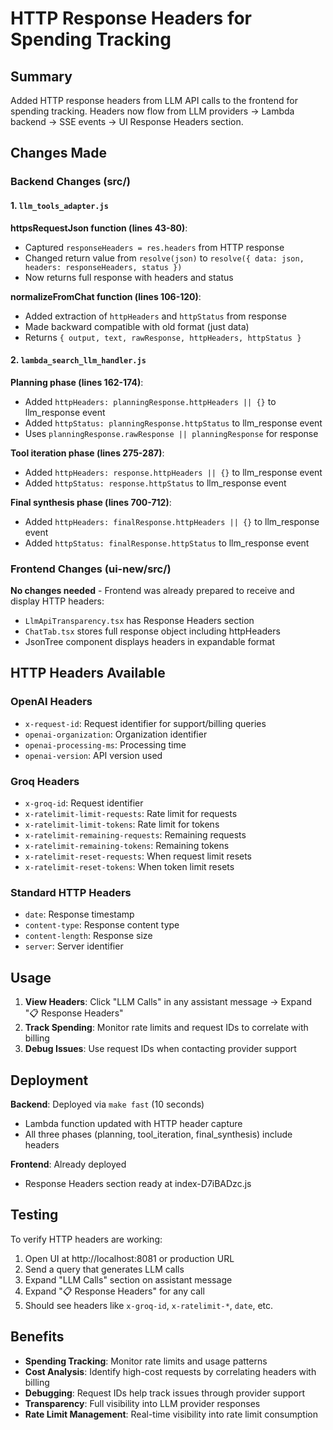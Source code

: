 # HTTP Response Headers for Spending Tracking

## Summary

Added HTTP response headers from LLM API calls to the frontend for spending tracking. Headers now flow from LLM providers → Lambda backend → SSE events → UI Response Headers section.

## Changes Made

### Backend Changes (src/)

#### 1. `llm_tools_adapter.js`

**httpsRequestJson function (lines 43-80)**:
- Captured `responseHeaders = res.headers` from HTTP response
- Changed return value from `resolve(json)` to `resolve({ data: json, headers: responseHeaders, status })`
- Now returns full response with headers and status

**normalizeFromChat function (lines 106-120)**:
- Added extraction of `httpHeaders` and `httpStatus` from response
- Made backward compatible with old format (just data)
- Returns `{ output, text, rawResponse, httpHeaders, httpStatus }`

#### 2. `lambda_search_llm_handler.js`

**Planning phase (lines 162-174)**:
- Added `httpHeaders: planningResponse.httpHeaders || {}` to llm_response event
- Added `httpStatus: planningResponse.httpStatus` to llm_response event
- Uses `planningResponse.rawResponse || planningResponse` for response

**Tool iteration phase (lines 275-287)**:
- Added `httpHeaders: response.httpHeaders || {}` to llm_response event
- Added `httpStatus: response.httpStatus` to llm_response event

**Final synthesis phase (lines 700-712)**:
- Added `httpHeaders: finalResponse.httpHeaders || {}` to llm_response event
- Added `httpStatus: finalResponse.httpStatus` to llm_response event

### Frontend Changes (ui-new/src/)

**No changes needed** - Frontend was already prepared to receive and display HTTP headers:
- `LlmApiTransparency.tsx` has Response Headers section
- `ChatTab.tsx` stores full response object including httpHeaders
- JsonTree component displays headers in expandable format

## HTTP Headers Available

### OpenAI Headers
- `x-request-id`: Request identifier for support/billing queries
- `openai-organization`: Organization identifier
- `openai-processing-ms`: Processing time
- `openai-version`: API version used

### Groq Headers
- `x-groq-id`: Request identifier
- `x-ratelimit-limit-requests`: Rate limit for requests
- `x-ratelimit-limit-tokens`: Rate limit for tokens
- `x-ratelimit-remaining-requests`: Remaining requests
- `x-ratelimit-remaining-tokens`: Remaining tokens
- `x-ratelimit-reset-requests`: When request limit resets
- `x-ratelimit-reset-tokens`: When token limit resets

### Standard HTTP Headers
- `date`: Response timestamp
- `content-type`: Response content type
- `content-length`: Response size
- `server`: Server identifier

## Usage

1. **View Headers**: Click "LLM Calls" in any assistant message → Expand "📋 Response Headers"
2. **Track Spending**: Monitor rate limits and request IDs to correlate with billing
3. **Debug Issues**: Use request IDs when contacting provider support

## Deployment

**Backend**: Deployed via `make fast` (10 seconds)
- Lambda function updated with HTTP header capture
- All three phases (planning, tool_iteration, final_synthesis) include headers

**Frontend**: Already deployed
- Response Headers section ready at index-D7iBADzc.js

## Testing

To verify HTTP headers are working:
1. Open UI at http://localhost:8081 or production URL
2. Send a query that generates LLM calls
3. Expand "LLM Calls" section on assistant message
4. Expand "📋 Response Headers" for any call
5. Should see headers like `x-groq-id`, `x-ratelimit-*`, `date`, etc.

## Benefits

- **Spending Tracking**: Monitor rate limits and usage patterns
- **Cost Analysis**: Identify high-cost requests by correlating headers with billing
- **Debugging**: Request IDs help track issues through provider support
- **Transparency**: Full visibility into LLM provider responses
- **Rate Limit Management**: Real-time visibility into rate limit consumption

